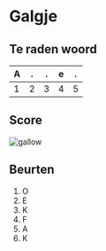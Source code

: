 # Galgje

## Te raden woord

|A|.|.|e|.|
|-|-|-|-|-|
|1|2|3|4|5|

## Score
![gallow](./images/5.png)

## Beurten
1. O
2. E
3. K
4. F
5. A
6. K